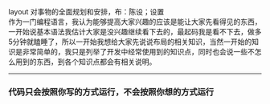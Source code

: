 layout 对事物的全面规划和安排，布：陈设；设置  
作为一门编程语言，我认为能够提高大家兴趣的应该是能让大家先看得见的东西，一开始说基本语法我估计大家是没兴趣继续看下去的，最起码我是看不下去，做多5分钟就瞌睡了，所以一开始我想给大家先说说布局的相关知识，当然一开始的知识是非常简单的，我只是列举了开发中经常使用到的知识点，同时也会说一些不怎么用到的东西，到各个知识点都会有相关说明。

---

### 代码只会按照你写的方式运行，不会按照你想的方式运行



